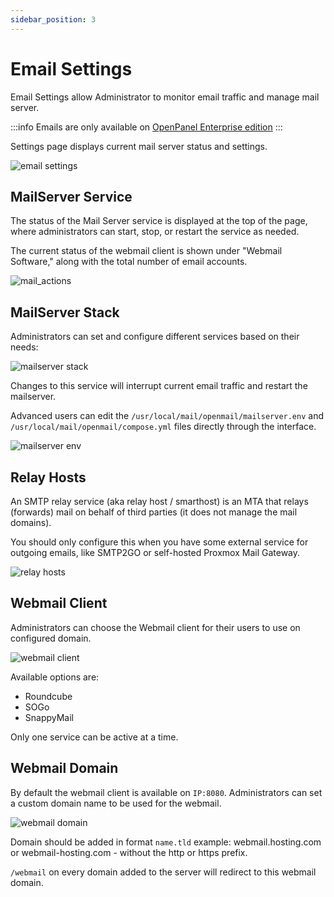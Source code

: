 ```yaml
---
sidebar_position: 3
---
```


# Email Settings

Email Settings allow Administrator to monitor email traffic and manage mail server.

:::info
Emails are only available on [OpenPanel Enterprise edition](/beta)
:::


Settings page displays current mail server status and settings.

![email settings](/img/admin/email_settings.png)

## MailServer Service

The status of the Mail Server service is displayed at the top of the page, where administrators can start, stop, or restart the service as needed.

The current status of the webmail client is shown under "Webmail Software," along with the total number of email accounts.

![mail_actions](/img/admin/mail_actions.png)

## MailServer Stack

Administrators can set and configure different services based on their needs:

![mailserver stack](/img/admin/mailserver_stack.png)

Changes to this service will interrupt current email traffic and restart the mailserver.

Advanced users can edit the `/usr/local/mail/openmail/mailserver.env` and `/usr/local/mail/openmail/compose.yml` files directly through the interface.

![mailserver env](/img/admin/mailserver_env.png)


## Relay Hosts

An SMTP relay service (aka relay host / smarthost) is an MTA that relays (forwards) mail on behalf of third parties (it does not manage the mail domains).

You should only configure this when you have some external service for outgoing emails, like SMTP2GO or self-hosted Proxmox Mail Gateway.

![relay hosts](/img/admin/relay_hosts.png)

## Webmail Client

Administrators can choose the Webmail client for their users to use on configured domain.

![webmail client](/img/admin/webmail_client.png)


Available options are:

- Roundcube
- SOGo
- SnappyMail

Only one service can be active at a time.

## Webmail Domain

By default the webmail client is available on `IP:8080`. Administrators can set a custom domain name to be used for the webmail.

![webmail domain](/img/admin/webmail_domain.png)

Domain should be added in format `name.tld` example: webmail.hosting.com or webmail-hosting.com - without the http or https prefix.

`/webmail` on every domain added to the server will redirect to this webmail domain.


